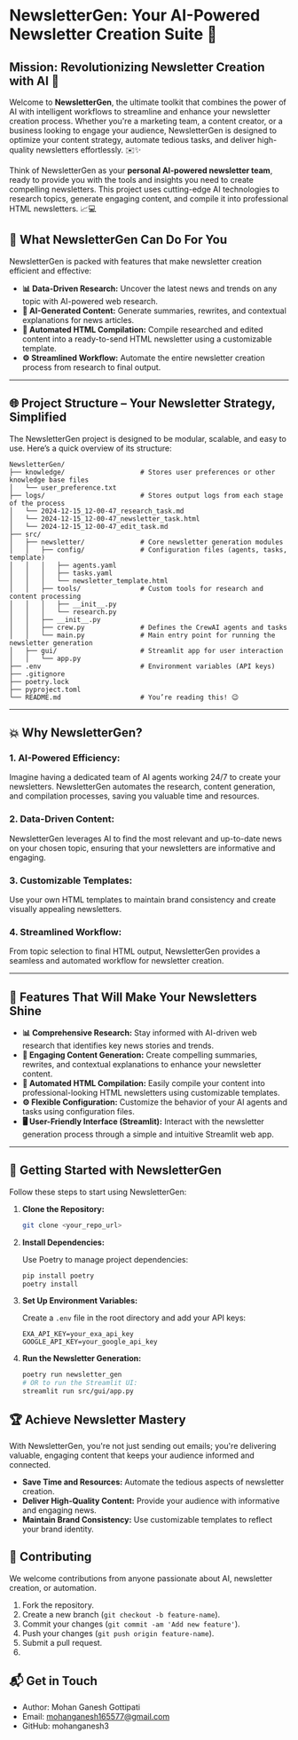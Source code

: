 # NewsletterGen: Your AI-Powered Newsletter Creation Suite 📰

## Mission: Revolutionizing Newsletter Creation with AI 🚀

Welcome to **NewsletterGen**, the ultimate toolkit that combines the power of AI with intelligent workflows to streamline and enhance your newsletter creation process. Whether you're a marketing team, a content creator, or a business looking to engage your audience, NewsletterGen is designed to optimize your content strategy, automate tedious tasks, and deliver high-quality newsletters effortlessly. ✉️✨

Think of NewsletterGen as your **personal AI-powered newsletter team**, ready to provide you with the tools and insights you need to create compelling newsletters. This project uses cutting-edge AI technologies to research topics, generate engaging content, and compile it into professional HTML newsletters. 📈💻

## 🧠 What NewsletterGen Can Do For You

NewsletterGen is packed with features that make newsletter creation efficient and effective:

*   **📊 Data-Driven Research:** Uncover the latest news and trends on any topic with AI-powered web research.
*   **📝 AI-Generated Content:** Generate summaries, rewrites, and contextual explanations for news articles.
*   **🎨 Automated HTML Compilation:** Compile researched and edited content into a ready-to-send HTML newsletter using a customizable template.
*   **⚙️ Streamlined Workflow:** Automate the entire newsletter creation process from research to final output.

---

## 🌐 Project Structure – Your Newsletter Strategy, Simplified

The NewsletterGen project is designed to be modular, scalable, and easy to use. Here’s a quick overview of its structure:

```
NewsletterGen/
├── knowledge/                   # Stores user preferences or other knowledge base files
│   └── user_preference.txt
├── logs/                        # Stores output logs from each stage of the process
│   └── 2024-12-15_12-00-47_research_task.md
│   └── 2024-12-15_12-00-47_newsletter_task.html
│   └── 2024-12-15_12-00-47_edit_task.md
├── src/
│   ├── newsletter/              # Core newsletter generation modules
│   │   ├── config/              # Configuration files (agents, tasks, template)
│   │   │   ├── agents.yaml
│   │   │   ├── tasks.yaml
│   │   │   └── newsletter_template.html
│   │   ├── tools/               # Custom tools for research and content processing
│   │   │   ├── __init__.py
│   │   │   └── research.py
│   │   ├── __init__.py
│   │   ├── crew.py              # Defines the CrewAI agents and tasks
│   │   └── main.py              # Main entry point for running the newsletter generation
│   ├── gui/                     # Streamlit app for user interaction
│   │   └── app.py
├── .env                         # Environment variables (API keys)
├── .gitignore
├── poetry.lock
├── pyproject.toml
└── README.md                    # You’re reading this! 😉
```

---

## 💥 Why NewsletterGen?

### 1. AI-Powered Efficiency:

Imagine having a dedicated team of AI agents working 24/7 to create your newsletters. NewsletterGen automates the research, content generation, and compilation processes, saving you valuable time and resources.

### 2. Data-Driven Content:

NewsletterGen leverages AI to find the most relevant and up-to-date news on your chosen topic, ensuring that your newsletters are informative and engaging.

### 3. Customizable Templates:

Use your own HTML templates to maintain brand consistency and create visually appealing newsletters.

### 4. Streamlined Workflow:

From topic selection to final HTML output, NewsletterGen provides a seamless and automated workflow for newsletter creation.

---

## 🌟 Features That Will Make Your Newsletters Shine

*   **📊 Comprehensive Research:** Stay informed with AI-driven web research that identifies key news stories and trends.
*   **📝 Engaging Content Generation:** Create compelling summaries, rewrites, and contextual explanations to enhance your newsletter content.
*   **🎨 Automated HTML Compilation:** Easily compile your content into professional-looking HTML newsletters using customizable templates.
*   **⚙️ Flexible Configuration:** Customize the behavior of your AI agents and tasks using configuration files.
*   **🖥️ User-Friendly Interface (Streamlit):** Interact with the newsletter generation process through a simple and intuitive Streamlit web app.

---

## 🚀 Getting Started with NewsletterGen

Follow these steps to start using NewsletterGen:

1.  **Clone the Repository:**

    ```bash
    git clone <your_repo_url>
    ```

2.  **Install Dependencies:**

    Use Poetry to manage project dependencies:

    ```bash
    pip install poetry
    poetry install
    ```

3.  **Set Up Environment Variables:**

    Create a `.env` file in the root directory and add your API keys:

    ```
    EXA_API_KEY=your_exa_api_key
    GOOGLE_API_KEY=your_google_api_key
    ```

4.  **Run the Newsletter Generation:**

    ```bash
    poetry run newsletter_gen
    # OR to run the Streamlit UI:
    streamlit run src/gui/app.py
    ```

## 🏆 Achieve Newsletter Mastery

With NewsletterGen, you're not just sending out emails; you're delivering valuable, engaging content that keeps your audience informed and connected.

*   **Save Time and Resources:** Automate the tedious aspects of newsletter creation.
*   **Deliver High-Quality Content:** Provide your audience with informative and engaging news.
*   **Maintain Brand Consistency:** Use customizable templates to reflect your brand identity.

## 🤝 Contributing

We welcome contributions from anyone passionate about AI, newsletter creation, or automation.

1.  Fork the repository.
2.  Create a new branch (`git checkout -b feature-name`).
3.  Commit your changes (`git commit -am 'Add new feature'`).
4.  Push your changes (`git push origin feature-name`).
5.  Submit a pull request.
6.  
## 📬 Get in Touch

*   Author: Mohan Ganesh Gottipati
*   Email: mohanganesh165577@gmail.com
*   GitHub: mohanganesh3
